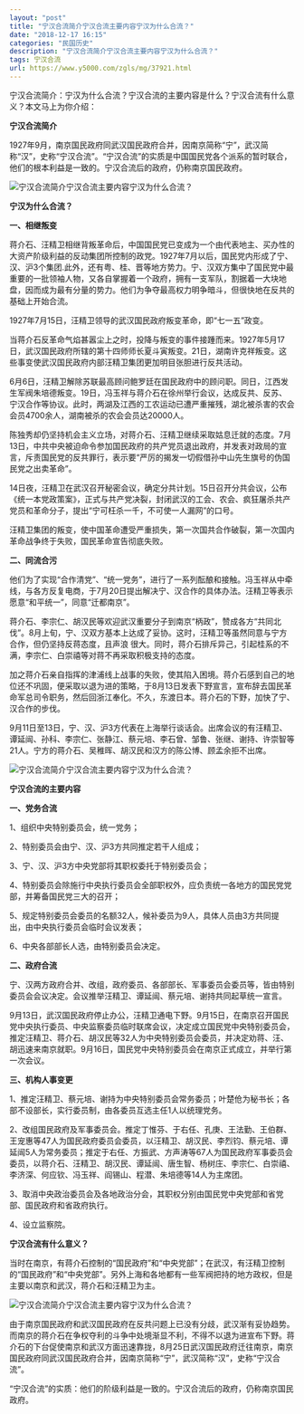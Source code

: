 ```yaml
---
layout: "post"
title: "宁汉合流简介宁汉合流主要内容宁汉为什么合流？"
date: "2018-12-17 16:15"
categories: "民国历史"
description: "宁汉合流简介宁汉合流主要内容宁汉为什么合流？"
tags: 宁汉合流
url: https://www.y5000.com/zgls/mg/37921.html
---
```






宁汉合流简介：宁汉为什么合流？宁汉合流的主要内容是什么？宁汉合流有什么意义？本文马上为你介绍：

 **宁汉合流简介**

1927年9月，南京国民政府同武汉国民政府合并，因南京简称“宁”，武汉简称“汉”，史称“宁汉合流”。“宁汉合流”的实质是中国国民党各个派系的暂时联合，他们的根本利益是一致的。宁汉合流后的政府，仍称南京国民政府。

![宁汉合流简介宁汉合流主要内容宁汉为什么合流？](https://img.y5000.com/uploads/allimg/181127/a21ac30fa2afe01746ac95a708f62231.jpg)

 **宁汉为什么合流？**

 **一、相继叛变**

蒋介石、汪精卫相继背叛革命后，中国国民党已变成为一个由代表地主、买办性的大资产阶级利益的反动集团所控制的政党。1927年7月以后，国民党内形成了宁、汉、沪3个集团.此外，还有粤、桂、晋等地方势力。宁、汉双方集中了国民党中最重要的一批领袖人物，又各自掌握着一个政府，拥有一支军队，割据着一大块地盘，因而成为最有分量的势力。他们为争夺最高权力明争暗斗，但很快地在反共的基础上开始合流。

1927年7月15日，汪精卫领导的武汉国民政府叛变革命，即“七一五”政变。

当蒋介石反革命气焰甚嚣尘上之时，投降与叛变的事件接踵而来。1927年5月17日，武汉国民政府所辖的第十四师师长夏斗寅叛变。21日，湖南许克祥叛变。这些事变使武汉国民政府内部汪精卫集团更加明目张胆进行反共活动。

6月6日，汪精卫解除苏联最高顾问鲍罗廷在国民政府中的顾问职。同日，江西发生军阀朱培德叛变。19日，冯玉祥与蒋介石在徐州举行会议，达成反共、反苏、宁汉合作等协议。此时，两湖及江西的工农运动已遭严重摧残，湖北被杀害的农会会员4700余人，湖南被杀的农会会员达20000人。  

陈独秀却仍坚持机会主义立场，对蒋介石、汪精卫继续采取姑息迁就的态度。7月13日，中共中央被迫命令参加国民政府的共产党员退出政府，并发表对政局的宣言，斥责国民党的反共罪行，表示要“严厉的揭发一切假借孙中山先生旗号的伪国民党之出卖革命”。

14日夜，汪精卫在武汉召开秘密会议，确定分共计划。15日召开分共会议，公布《统一本党政策案》，正式与共产党决裂，封闭武汉的工会、农会、疯狂屠杀共产党员和革命分子，提出“宁可枉杀一千，不可使一人漏网”的口号。

汪精卫集团的叛变，使中国革命遭受严重损失，第一次国共合作破裂，第一次国内革命战争终于失败，国民革命宣告彻底失败。

 **二、同流合污**

他们为了实现“合作清党”、“统一党务”，进行了一系列酝酿和接触。冯玉祥从中牵线，与各方反复电商，于7月20日提出解决宁、汉合作的具体办法。汪精卫等表示愿意“和平统一”，同意“迁都南京”。

蒋介石、李宗仁、胡汉民等欢迎武汉重要分子到南京“柄政”，赞成各方“共同北伐”。8月上旬，宁、汉双方基本上达成了妥协。这时，汪精卫等虽然同意与宁方合作，但仍坚持反蒋态度，且声浪
很大。同时，蒋介石排斥异己，引起桂系的不满，李宗仁、白崇禧等对蒋不再采取积极支持的态度。

加之蒋介石亲自指挥的津浦线上战事的失败，使其陷入困境。蒋介石感到自己的地位还不巩固，便采取以退为进的策略，于8月13日发表下野宣言，宣布辞去国民革命军总司令职务，然后回浙江奉化。不久，东渡日本。蒋介石的下野，加快了宁、汉合作的步伐。

9月11日至13日，宁、汉、沪3方代表在上海举行谈话会。出席会议的有汪精卫、谭延闿、孙科、李宗仁、张静江、蔡元培、李石曾、邹鲁、张继、谢持、许崇智等21人。宁方的蒋介石、吴稚晖、胡汉民和汉方的陈公博、顾孟余拒不出席。

![宁汉合流简介宁汉合流主要内容宁汉为什么合流？](https://img.y5000.com/uploads/allimg/181127/59a5dae53cbe1bbe14747f30b49fe478.jpg)

 **宁汉合流的主要内容**

 **一、党务合流**

1、组织中央特别委员会，统一党务；

2、特别委员会由宁、汉、沪3方共同推定若干人组成；

3、宁、汉、沪3方中央党部将其职权委托于特别委员会；

4、特别委员会除施行中央执行委员会全部职权外，应负责统一各地方的国民党党部，并筹备国民党三大的召开；

5、规定特别委员会委员的名额32人，候补委员为9人，具体人员由3方共同提出，由中央执行委员会临时会议发表；

6、中央各部部长人选，由特别委员会决定。

 **二、政府合流**

宁、汉两方政府合并、改组，政府委员、各部部长、军事委员会委员等，皆由特别委员会会议决定。会议推举汪精卫、谭延闿、蔡元培、谢持共同起草统一宣言。

9月13日，武汉国民政府停止办公，汪精卫通电下野。9月15日，在南京召开国民党中央执行委员、中央监察委员临时联席会议，决定成立国民党中央特别委员会，推定汪精卫、蒋介石、胡汉民等32人为中央特别委员会委员，并决定劝蒋、汪、胡迅速来南京就职。9月16日，国民党中央特别委员会在南京正式成立，并举行第一次会议。

 **三、机构人事变更**

1、推定汪精卫、蔡元培、谢持为中央特别委员会常务委员；叶楚伧为秘书长；各部不设部长，实行委员制，由各委员互选主任1人以统理党务。

2、改组国民政府及军事委员会。推定丁惟芬、于右任、孔庚、王法勤、王伯群、王宠惠等47人为国民政府委员会委员，以汪精卫、胡汉民、李烈钧、蔡元培、谭延闿5人为常务委员；推定于右任、方振武、方声涛等67人为国民政府军事委员会委员，以蒋介石、汪精卫、胡汉民、谭延闿、唐生智、杨树庄、李宗仁、白崇禧、李济深、何应钦、冯玉祥、阎锡山、程潜、朱培德等14人为主席团。

3、取消中央政治委员会及各地政治分会，其职权分别由国民党中央党部和省党部、国民政府和省政府执行。

4、设立监察院。

 **宁汉合流有什么意义？**

当时在南京，有蒋介石控制的“国民政府”和“中央党部”；在武汉，有汪精卫控制的“国民政府”和“中央党部”。另外上海和各地都有一些军阀把持的地方政权，但是主要以南京和武汉，蒋介石和汪精卫为主。

![宁汉合流简介宁汉合流主要内容宁汉为什么合流？](https://img.y5000.com/uploads/allimg/181127/455a0a8949221adcc1e92c67d9f11aa1.jpg)

由于南京国民政府和武汉国民政府在反共问题上已没有分歧，武汉渐有妥协趋势。而南京的蒋介石在争权夺利的斗争中处境渐显不利，不得不以退为进宣布下野。蒋介石的下台促使南京和武汉方面迅速靠拢，8月25日武汉国民政府迁往南京，南京国民政府同武汉国民政府合并，因南京简称“宁”，武汉简称“汉”，史称“宁汉合流”。

“宁汉合流”的实质：他们的阶级利益是一致的。宁汉合流后的政府，仍称南京国民政府。

